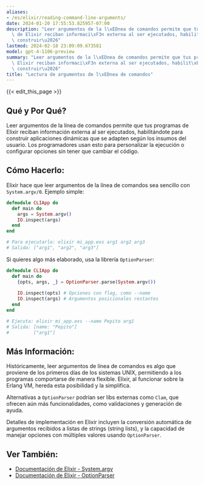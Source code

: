 ```yaml
---
aliases:
- /es/elixir/reading-command-line-arguments/
date: 2024-01-20 17:55:53.825957-07:00
description: "Leer argumentos de la l\xEDnea de comandos permite que tus programas\
  \ de Elixir reciban informaci\xF3n externa al ser ejecutados, habilit\xE1ndote para\
  \ construir\u2026"
lastmod: 2024-02-18 23:09:09.673581
model: gpt-4-1106-preview
summary: "Leer argumentos de la l\xEDnea de comandos permite que tus programas de\
  \ Elixir reciban informaci\xF3n externa al ser ejecutados, habilit\xE1ndote para\
  \ construir\u2026"
title: "Lectura de argumentos de l\xEDnea de comandos"
---
```


{{< edit_this_page >}}

## Qué y Por Qué?
Leer argumentos de la línea de comandos permite que tus programas de Elixir reciban información externa al ser ejecutados, habilitándote para construir aplicaciones dinámicas que se adapten según los insumos del usuario. Los programadores usan esto para personalizar la ejecución o configurar opciones sin tener que cambiar el código.

## Cómo Hacerlo:
Elixir hace que leer argumentos de la línea de comandos sea sencillo con `System.argv/0`. Ejemplo simple:

```elixir
defmodule CLIApp do
  def main do
    args = System.argv()
    IO.inspect(args)
  end
end

# Para ejecutarlo: elixir mi_app.exs arg1 arg2 arg3
# Salida: ["arg1", "arg2", "arg3"]
```

Si quieres algo más elaborado, usa la librería `OptionParser`:

```elixir
defmodule CLIApp do
  def main do
    {opts, args, _} = OptionParser.parse(System.argv())
    
    IO.inspect(opts) # Opciones con flag, como --name
    IO.inspect(args) # Argumentos posicionales restantes
  end
end

# Ejecuta: elixir mi_app.exs --name Pepito arg1
# Salida: [name: "Pepito"]
#         ["arg1"]
```

## Más Información:
Históricamente, leer argumentos de línea de comandos es algo que proviene de los primeros días de los sistemas UNIX, permitiendo a los programas comportarse de manera flexible. Elixir, al funcionar sobre la Erlang VM, hereda esta posibilidad y la simplifica.

Alternativas a `OptionParser` podrían ser libs externas como `Clam`, que ofrecen aún más funcionalidades, como validaciones y generación de ayuda.

Detalles de implementación en Elixir incluyen la conversión automática de argumentos recibidos a listas de strings (string lists), y la capacidad de manejar opciones con múltiples valores usando `OptionParser`.

## Ver También:
- [Documentación de Elixir - System.argv](https://hexdocs.pm/elixir/System.html#argv/0)
- [Documentación de Elixir - OptionParser](https://hexdocs.pm/elixir/OptionParser.html)
